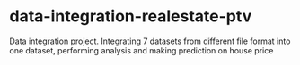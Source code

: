 # data-integration-realestate-ptv
Data integration project. Integrating 7 datasets from different file format into one dataset, performing analysis and making prediction on house price
